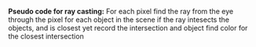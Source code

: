 **Pseudo code for ray casting:**
For each pixel 
	find the ray from the eye through the pixel
	for each object in the scene
		if the ray intesects the objects, and is closest yet
			record the intersection and object
	find color for the closest intersection